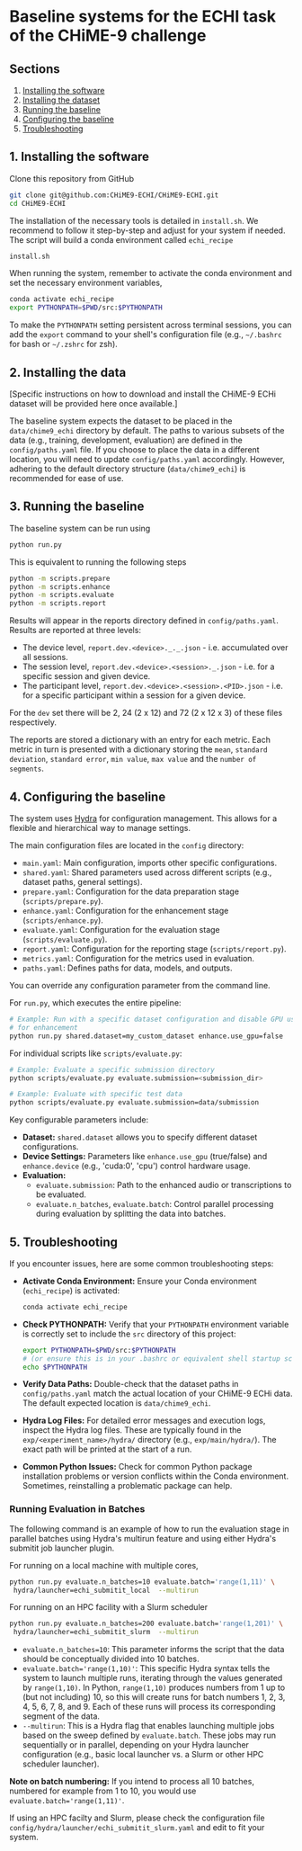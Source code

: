 # Baseline systems for the ECHI task of the CHiME-9 challenge

## Sections

1. <a href="#install">Installing the software</a>
2. <a href="#data">Installing the dataset</a>
3. <a href="#baseline"> Running the baseline</a>
4. <a href="#configuration"> Configuring the baseline</a>
5. <a href="#troubleshooting">Troubleshooting</a>

## <a id="#install">1. Installing the software</a>

Clone this repository from GitHub

```bash
git clone git@github.com:CHiME9-ECHI/CHiME9-ECHI.git
cd CHiME9-ECHI
```

The installation of the necessary tools is detailed in `install.sh`.
We recommend to follow it step-by-step and adjust for your system if needed.
The script will build a conda environment called `echi_recipe`

```bash
install.sh
```

When running the system, remember to activate the conda environment and set the
necessary environment variables,

```bash
conda activate echi_recipe
export PYTHONPATH=$PWD/src:$PYTHONPATH
```

To make the `PYTHONPATH` setting persistent across terminal sessions, you can add
 the `export` command to your shell's configuration file (e.g., `~/.bashrc` for
 bash or `~/.zshrc` for zsh).

## <a id="data"> 2. Installing the data </a>

[Specific instructions on how to download and install the CHiME-9 ECHi dataset will
be provided here once available.]

The baseline system expects the dataset to be placed in the `data/chime9_echi`
 directory by default. The paths to various subsets of the data (e.g., training,
 development, evaluation) are defined in the `config/paths.yaml` file. If you
 choose to place the data in a different location, you will need to update
 `config/paths.yaml` accordingly. However, adhering to the default directory
 structure (`data/chime9_echi`) is recommended for ease of use.

## <a id="baseline">3. Running the baseline</a>

The baseline system can be run using

```bash
python run.py
```

This is equivalent to running the following steps

```bash
python -m scripts.prepare
python -m scripts.enhance
python -m scripts.evaluate
python -m scripts.report
```

Results will appear in the reports directory defined in `config/paths.yaml`. Results
are reported at three levels:

- The device level, `report.dev.<device>._._.json` - i.e. accumulated over all
 sessions.
- The session level, `report.dev.<device>.<session>._.json` - i.e. for a specific
 session and given device.
- The participant level, `report.dev.<device>.<session>.<PID>.json` - i.e. for a
 specific participant within a session for a given device.

For the `dev` set there will be 2, 24 (2 x 12) and 72 (2 x 12 x 3) of these
 files respectively.

The reports are stored a dictionary with an entry for each metric. Each metric in
 turn is presented with a dictionary storing the `mean`, `standard deviation`,
 `standard error`, `min value`, `max value` and the `number of segments`.

## <a id="configuration">4. Configuring the baseline</a>

The system uses [Hydra](https://hydra.cc/) for configuration management.
 This allows for a flexible and hierarchical way to manage settings.

The main configuration files are located in the `config` directory:

- `main.yaml`: Main configuration, imports other specific configurations.
- `shared.yaml`: Shared parameters used across different scripts (e.g., dataset paths,
general settings).
- `prepare.yaml`: Configuration for the data preparation stage (`scripts/prepare.py`).
- `enhance.yaml`: Configuration for the enhancement stage (`scripts/enhance.py`).
- `evaluate.yaml`: Configuration for the evaluation stage (`scripts/evaluate.py`).
- `report.yaml`: Configuration for the reporting stage (`scripts/report.py`).
- `metrics.yaml`: Configuration for the metrics used in evaluation.
- `paths.yaml`: Defines paths for data, models, and outputs.

You can override any configuration parameter from the command line.

For `run.py`, which executes the entire pipeline:

```bash
# Example: Run with a specific dataset configuration and disable GPU usage
# for enhancement
python run.py shared.dataset=my_custom_dataset enhance.use_gpu=false
```

For individual scripts like `scripts/evaluate.py`:

```bash
# Example: Evaluate a specific submission directory
python scripts/evaluate.py evaluate.submission=<submission_dir>

# Example: Evaluate with specific test data
python scripts/evaluate.py evaluate.submission=data/submission
```

Key configurable parameters include:

- **Dataset:** `shared.dataset` allows you to specify different dataset configurations.
- **Device Settings:** Parameters like `enhance.use_gpu` (true/false) and
 `enhance.device` (e.g., 'cuda:0', 'cpu') control hardware usage.
- **Evaluation:**
  - `evaluate.submission`: Path to the enhanced audio or transcriptions to be evaluated.
  - `evaluate.n_batches`, `evaluate.batch`: Control parallel processing during
 evaluation by splitting the data into batches.

## <a id="troubleshooting">5. Troubleshooting</a>

If you encounter issues, here are some common troubleshooting steps:

- **Activate Conda Environment:** Ensure your Conda environment (`echi_recipe`) is
 activated:

  ```bash
  conda activate echi_recipe
  ```

- **Check PYTHONPATH:** Verify that your `PYTHONPATH` environment variable is correctly
 set to include the `src` directory of this project:

  ```bash
  export PYTHONPATH=$PWD/src:$PYTHONPATH
  # (or ensure this is in your .bashrc or equivalent shell startup script)
  echo $PYTHONPATH
  ```

- **Verify Data Paths:** Double-check that the dataset paths in `config/paths.yaml`
 match the actual location of your CHiME-9 ECHi data. The default expected location
 is `data/chime9_echi`.
- **Hydra Log Files:** For detailed error messages and execution logs, inspect the
 Hydra log files. These are typically found in the `exp/<experiment_name>/hydra/`
 directory (e.g., `exp/main/hydra/`). The exact path will be printed at the start
 of a run.
- **Common Python Issues:** Check for common Python package installation problems
 or version conflicts within the Conda environment. Sometimes, reinstalling a
 problematic package can help.

### Running Evaluation in Batches

The following command is an example of how to run the evaluation stage in parallel
batches using Hydra's multirun feature and using either Hydra's submitit job launcher
plugin.

For running on a local machine with multiple cores,

```bash
python run.py evaluate.n_batches=10 evaluate.batch='range(1,11)' \
 hydra/launcher=echi_submitit_local  --multirun
```

For running on an HPC facility with a Slurm scheduler

```bash
python run.py evaluate.n_batches=200 evaluate.batch='range(1,201)' \
 hydra/launcher=echi_submitit_slurm  --multirun
```

- `evaluate.n_batches=10`: This parameter informs the script that the data should
 be conceptually divided into 10 batches.
- `evaluate.batch='range(1,10)'`: This specific Hydra syntax tells the system to
 launch multiple runs, iterating through the values generated by `range(1,10)`.
 In Python, `range(1,10)` produces numbers from 1 up to (but not including) 10,
 so this will create runs for batch numbers 1, 2, 3, 4, 5, 6, 7, 8, and 9. Each of
 these runs will process its corresponding segment of the data.
- `--multirun`: This is a Hydra flag that enables launching multiple jobs based on
 the sweep defined by `evaluate.batch`. These jobs may run sequentially or in
 parallel, depending on your Hydra launcher configuration (e.g., basic local
 launcher vs. a Slurm or other HPC scheduler launcher).

**Note on batch numbering:** If you intend to process all 10 batches, numbered for
 example from 1 to 10, you would use `evaluate.batch='range(1,11)'`.

If using an HPC facilty and Slurm, please check the configuration file
 `config/hydra/launcher/echi_submitit_slurm.yaml` and edit to fit your system.
